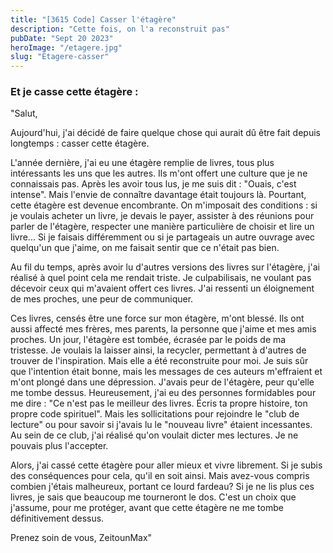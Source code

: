 ```yaml
---
title: "[3615 Code] Casser l'étagère"
description: "Cette fois, on l'a reconstruit pas"
pubDate: "Sept 20 2023"
heroImage: "/etagere.jpg"
slug: "Etagere-casser"
---
```


### Et je casse cette étagère :

"Salut,

Aujourd'hui, j'ai décidé de faire quelque chose qui aurait dû être fait depuis longtemps : casser cette étagère.

L'année dernière, j'ai eu une étagère remplie de livres, tous plus intéressants les uns que les autres. Ils m'ont offert une culture que je ne connaissais pas. Après les avoir tous lus, je me suis dit : "Ouais, c'est intense". Mais l'envie de connaître davantage était toujours là. Pourtant, cette étagère est devenue encombrante. On m'imposait des conditions : si je voulais acheter un livre, je devais le payer, assister à des réunions pour parler de l'étagère, respecter une manière particulière de choisir et lire un livre... Si je faisais différemment ou si je partageais un autre ouvrage avec quelqu'un que j'aime, on me faisait sentir que ce n'était pas bien.

Au fil du temps, après avoir lu d'autres versions des livres sur l'étagère, j'ai réalisé à quel point cela me rendait triste. Je culpabilisais, ne voulant pas décevoir ceux qui m'avaient offert ces livres. J'ai ressenti un éloignement de mes proches, une peur de communiquer.

Ces livres, censés être une force sur mon étagère, m'ont blessé. Ils ont aussi affecté mes frères, mes parents, la personne que j'aime et mes amis proches. Un jour, l'étagère est tombée, écrasée par le poids de ma tristesse. Je voulais la laisser ainsi, la recycler, permettant à d'autres de trouver de l'inspiration. Mais elle a été reconstruite pour moi. Je suis sûr que l'intention était bonne, mais les messages de ces auteurs m'effraient et m'ont plongé dans une dépression. J'avais peur de l'étagère, peur qu'elle me tombe dessus. Heureusement, j'ai eu des personnes formidables pour me dire : "Ce n'est pas le meilleur des livres. Écris ta propre histoire, ton propre code spirituel". Mais les sollicitations pour rejoindre le "club de lecture" ou pour savoir si j'avais lu le "nouveau livre" étaient incessantes. Au sein de ce club, j'ai réalisé qu'on voulait dicter mes lectures. Je ne pouvais plus l'accepter.

Alors, j'ai cassé cette étagère pour aller mieux et vivre librement. Si je subis des conséquences pour cela, qu'il en soit ainsi. Mais avez-vous compris combien j'étais malheureux, portant ce lourd fardeau? Si je ne lis plus ces livres, je sais que beaucoup me tourneront le dos. C'est un choix que j'assume, pour me protéger, avant que cette étagère ne me tombe définitivement dessus.

Prenez soin de vous,
ZeitounMax"
